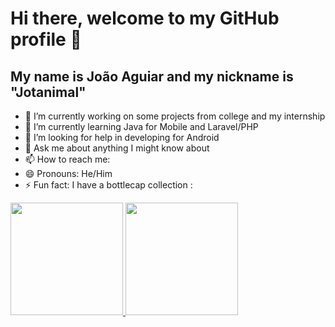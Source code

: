 # Hi there, welcome to my GitHub profile 👋

## My name is João Aguiar and my nickname is "Jotanimal"

- 🔭 I’m currently working on some projects from college and my internship
- 🌱 I’m currently learning Java for Mobile and Laravel/PHP
- 🤔 I’m looking for help in developing for Android
- 💬 Ask me about anything I might know about
- 📫 How to reach me: 
- 😄 Pronouns: He/Him
- ⚡ Fun fact: I have a bottlecap collection : <img loading="lazy" src="https://cdn3.emoji.gg/emojis/3611_fallout_nuka_cola.png" width="15" height="15"/>

<div>
<a href="https://github.com/Jotanimal">
<img loading="lazy" height="180em" src="https://github-readme-stats.vercel.app/api/top-langs/?username=Jotanimal&layout=compact&langs_count=7&theme=dracula"/>
<img loading="lazy" height="180em" src="https://github-readme-stats.vercel.app/api?username=Jotanimal&show_icons=true&theme=dracula&include_all_commits=true&count_private=true"/>
</div>
